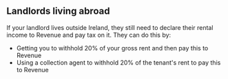##  Landlords living abroad

If your landlord lives outside Ireland, they still need to declare their
rental income to Revenue and pay tax on it. They can do this by:

  * Getting you to withhold 20% of your gross rent and then pay this to Revenue 
  * Using a collection agent to withhold 20% of the tenant's rent to pay this to Revenue 
